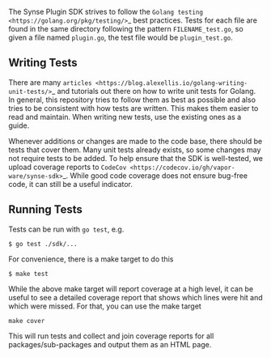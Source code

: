 
The Synse Plugin SDK strives to follow the `Golang testing <https://golang.org/pkg/testing/>`_
best practices. Tests for each file are found in the same directory following the pattern
``FILENAME_test.go``, so given a file named ``plugin.go``, the test file would be ``plugin_test.go``.

## Writing Tests

There are many `articles <https://blog.alexellis.io/golang-writing-unit-tests/>`_ and tutorials
out there on how to write unit tests for Golang. In general, this repository tries to follow them
as best as possible and also tries to be consistent with how tests are written. This makes
them easier to read and maintain. When writing new tests, use the existing ones as a guide.

Whenever additions or changes are made to the code base, there should be tests that cover
them. Many unit tests already exists, so some changes may not require tests to be added.
To help ensure that the SDK is well-tested, we upload coverage reports to
`CodeCov <https://codecov.io/gh/vapor-ware/synse-sdk>`_. While good code coverage does not
ensure bug-free code, it can still be a useful indicator.

## Running Tests

Tests can be run with ``go test``, e.g.

```
$ go test ./sdk/...
```

For convenience, there is a make target to do this

```
$ make test
```

While the above make target will report coverage at a high level, it can be useful to
see a detailed coverage report that shows which lines were hit and which were missed.
For that, you can use the make target

```
make cover
```

This will run tests and collect and join coverage reports for all packages/sub-packages
and output them as an HTML page.